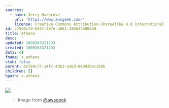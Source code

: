 ```yaml
---
sources:
  - name: Jerry Hargrove
    url: 'https://www.awsgeek.com/'
    license: Creative Commons Attribution-ShareAlike 4.0 International License
id: c75d0c7d-b857-407e-a861-396637b908a8
title: Athena
desc: ''
updated: 1600363321233
created: 1600363321233
data: {}
fname: s.athena
stub: false
parent: 0c784c77-14fc-4d63-a36d-040930bc1b8b
children: []
hpath: s.athena
---
```

![](/assets/images/Amazon-Athena_en.jpg)

> Image from [@awsgeek](https://www.awsgeek.com/Amazon-Athena/)
